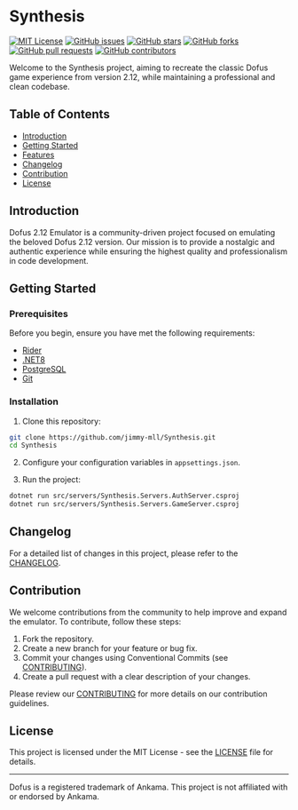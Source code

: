# Synthesis

[![MIT License](https://img.shields.io/badge/license-MIT-blue.svg)](LICENSE)
[![GitHub issues](https://img.shields.io/github/issues/jimmy-mll/Synthesis)](https://github.com/jimmy-mll/Synthesis/issues)
[![GitHub stars](https://img.shields.io/github/stars/jimmy-mll/Synthesis)](https://github.com/jimmy-mll/Synthesis/stargazers)
[![GitHub forks](https://img.shields.io/github/forks/jimmy-mll/Synthesis)](https://github.com/jimmy-mll/Synthesis/network)
[![GitHub pull requests](https://img.shields.io/github/issues-pr/jimmy-mll/Synthesis)](https://github.com/jimmy-mll/Synthesis/pulls)
[![GitHub contributors](https://img.shields.io/github/contributors/jimmy-mll/Synthesis)](https://github.com/jimmy-mll/Synthesis/graphs/contributors)

Welcome to the Synthesis project, aiming to recreate the classic Dofus game experience from version 2.12, while maintaining a professional and clean codebase.

## Table of Contents

- [Introduction](#introduction)
- [Getting Started](#getting-started)
- [Features](#features)
- [Changelog](#changelog)
- [Contribution](#contribution)
- [License](#license)

## Introduction

Dofus 2.12 Emulator is a community-driven project focused on emulating the beloved Dofus 2.12 version. Our mission is to provide a nostalgic and authentic experience while ensuring the highest quality and professionalism in code development.

## Getting Started

### Prerequisites

Before you begin, ensure you have met the following requirements:

- [Rider](https://www.jetbrains.com/rider)
- [.NET8](https://dotnet.microsoft.com/en-us/download/dotnet/8.0)
- [PostgreSQL](https://www.postgresql.org/download)
- [Git](https://git-scm.com/downloads)

### Installation

1. Clone this repository:

```sh
git clone https://github.com/jimmy-mll/Synthesis.git
cd Synthesis
```

2. Configure your configuration variables in `appsettings.json`.

3. Run the project:

```sh
dotnet run src/servers/Synthesis.Servers.AuthServer.csproj
dotnet run src/servers/Synthesis.Servers.GameServer.csproj
```

## Changelog

For a detailed list of changes in this project, please refer to the [CHANGELOG](CHANGELOG.md).

## Contribution

We welcome contributions from the community to help improve and expand the emulator. To contribute, follow these steps:

1. Fork the repository.
2. Create a new branch for your feature or bug fix.
3. Commit your changes using Conventional Commits (see [CONTRIBUTING](CONTRIBUTING.md)).
4. Create a pull request with a clear description of your changes.

Please review our [CONTRIBUTING](CONTRIBUTING.md) for more details on our contribution guidelines.

## License

This project is licensed under the MIT License - see the [LICENSE](LICENSE) file for details.

---

Dofus is a registered trademark of Ankama. This project is not affiliated with or endorsed by Ankama.
